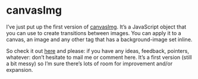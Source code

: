 <!--
  id: 687
  date: 2010-10-22T13:14:15
  modified: 2010-10-22T13:14:15
  slug: canvasimg
  type: post
  excerpt: <p>I&#8217;ve just put up the first version of canvasImg. It&#8217;s a JavaScript object that you can use to create transitions between images. You can apply it to a canvas, an image and any other tag that has a background-image set inline. So check it out here and please: if you have any ideas, feedback, pointers, [&hellip;]</p>
  categories: code, JavaScript
  tags: 
  inCv: 
  inPortfolio: 
  dateFrom: 
  dateTo: 
-->

# canvasImg

<p>I&#8217;ve just put up the first version of <a href="http://canvasimg.ronvalstar.nl/">canvasImg</a>. It&#8217;s a JavaScript object that you can use to create transitions between images. You can apply it to a canvas, an image and any other tag that has a background-image set inline.</p>
<p>So check it out <a href="http://canvasimg.ronvalstar.nl/">here</a> and please: if you have any ideas, feedback, pointers, whatever: don&#8217;t hesitate to mail me or comment here. It&#8217;s a first version (still a bit messy) so I&#8217;m sure there&#8217;s lots of room for improvement and/or expansion.</p>